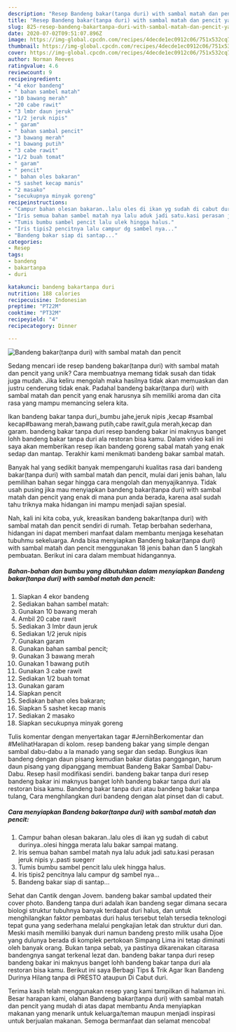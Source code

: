 ```yaml
---
description: "Resep Bandeng bakar(tanpa duri) with sambal matah dan pencit yang Lezat"
title: "Resep Bandeng bakar(tanpa duri) with sambal matah dan pencit yang Lezat"
slug: 825-resep-bandeng-bakartanpa-duri-with-sambal-matah-dan-pencit-yang-lezat
date: 2020-07-02T09:51:07.896Z
image: https://img-global.cpcdn.com/recipes/4decde1ec0912c06/751x532cq70/bandeng-bakartanpa-duri-with-sambal-matah-dan-pencit-foto-resep-utama.jpg
thumbnail: https://img-global.cpcdn.com/recipes/4decde1ec0912c06/751x532cq70/bandeng-bakartanpa-duri-with-sambal-matah-dan-pencit-foto-resep-utama.jpg
cover: https://img-global.cpcdn.com/recipes/4decde1ec0912c06/751x532cq70/bandeng-bakartanpa-duri-with-sambal-matah-dan-pencit-foto-resep-utama.jpg
author: Norman Reeves
ratingvalue: 4.6
reviewcount: 9
recipeingredient:
- "4 ekor bandeng"
- " bahan sambel matah"
- "10 bawang merah"
- "20 cabe rawit"
- "3 lmbr daun jeruk"
- "1/2 jeruk nipis"
- " garam"
- " bahan sambal pencit"
- "3 bawang merah"
- "1 bawang putih"
- "3 cabe rawit"
- "1/2 buah tomat"
- " garam"
- " pencit"
- " bahan oles bakaran"
- "5 sashet kecap manis"
- "2 masako"
- "secukupnya minyak goreng"
recipeinstructions:
- "Campur bahan olesan bakaran..lalu oles di ikan yg sudah di cabut durinya..olesi hingga merata lalu bakar sampai matang."
- "Iris semua bahan sambel matah nya lalu aduk jadi satu.kasi perasan jeruk nipis y..pasti suegerr"
- "Tumis bumbu sambel pencit lalu ulek hingga halus."
- "Iris tipis2 pencitnya lalu campur dg sambel nya..."
- "Bandeng bakar siap di santap..."
categories:
- Resep
tags:
- bandeng
- bakartanpa
- duri

katakunci: bandeng bakartanpa duri 
nutrition: 188 calories
recipecuisine: Indonesian
preptime: "PT22M"
cooktime: "PT32M"
recipeyield: "4"
recipecategory: Dinner

---
```



![Bandeng bakar(tanpa duri) with sambal matah dan pencit](https://img-global.cpcdn.com/recipes/4decde1ec0912c06/751x532cq70/bandeng-bakartanpa-duri-with-sambal-matah-dan-pencit-foto-resep-utama.jpg)

Sedang mencari ide resep bandeng bakar(tanpa duri) with sambal matah dan pencit yang unik? Cara membuatnya memang tidak susah dan tidak juga mudah. Jika keliru mengolah maka hasilnya tidak akan memuaskan dan justru cenderung tidak enak. Padahal bandeng bakar(tanpa duri) with sambal matah dan pencit yang enak harusnya sih memiliki aroma dan cita rasa yang mampu memancing selera kita.

Ikan bandeng bakar tanpa duri,,bumbu jahe,jeruk nipis ,kecap #sambal kecap#bawang merah,bawang putih,cabe rawit,gula merah,kecap dan garam. bandeng bakar tanpa duri resep bandeng bakar ini maknyus banget lohh bandeng bakar tanpa duri ala restoran bisa kamu. Dalam video kali ini saya akan memberikan resep ikan bandeng goreng sabal matah yang enak sedap dan mantap. Terakhir kami menikmati bandeng bakar sambal matah.

Banyak hal yang sedikit banyak mempengaruhi kualitas rasa dari bandeng bakar(tanpa duri) with sambal matah dan pencit, mulai dari jenis bahan, lalu pemilihan bahan segar hingga cara mengolah dan menyajikannya. Tidak usah pusing jika mau menyiapkan bandeng bakar(tanpa duri) with sambal matah dan pencit yang enak di mana pun anda berada, karena asal sudah tahu triknya maka hidangan ini mampu menjadi sajian spesial.


Nah, kali ini kita coba, yuk, kreasikan bandeng bakar(tanpa duri) with sambal matah dan pencit sendiri di rumah. Tetap berbahan sederhana, hidangan ini dapat memberi manfaat dalam membantu menjaga kesehatan tubuhmu sekeluarga. Anda bisa menyiapkan Bandeng bakar(tanpa duri) with sambal matah dan pencit menggunakan 18 jenis bahan dan 5 langkah pembuatan. Berikut ini cara dalam membuat hidangannya.

<!--inarticleads1-->

##### Bahan-bahan dan bumbu yang dibutuhkan dalam menyiapkan Bandeng bakar(tanpa duri) with sambal matah dan pencit:

1. Siapkan 4 ekor bandeng
1. Sediakan  bahan sambel matah:
1. Gunakan 10 bawang merah
1. Ambil 20 cabe rawit
1. Sediakan 3 lmbr daun jeruk
1. Sediakan 1/2 jeruk nipis
1. Gunakan  garam
1. Gunakan  bahan sambal pencit;
1. Gunakan 3 bawang merah
1. Gunakan 1 bawang putih
1. Gunakan 3 cabe rawit
1. Sediakan 1/2 buah tomat
1. Gunakan  garam
1. Siapkan  pencit
1. Sediakan  bahan oles bakaran;
1. Siapkan 5 sashet kecap manis
1. Sediakan 2 masako
1. Siapkan secukupnya minyak goreng


Tulis komentar dengan menyertakan tagar #JernihBerkomentar dan #MelihatHarapan di kolom. resep bandeng bakar yang simple dengan sambal dabu-dabu a la manado yang segar dan sedap. Bungkus ikan bandeng dengan daun pisang kemudian bakar diatas panggangan, harum daun pisang yang dipanggang membuat Bandeng Bakar Sambal Dabu-Dabu. Resep hasil modifikasi sendiri. bandeng bakar tanpa duri resep bandeng bakar ini maknyus banget lohh bandeng bakar tanpa duri ala restoran bisa kamu. Bandeng bakar tanpa duri atau bandeng bakar tanpa tulang, Cara menghilangkan duri bandeng dengan alat pinset dan di cabut. 

<!--inarticleads2-->

##### Cara menyiapkan Bandeng bakar(tanpa duri) with sambal matah dan pencit:

1. Campur bahan olesan bakaran..lalu oles di ikan yg sudah di cabut durinya..olesi hingga merata lalu bakar sampai matang.
1. Iris semua bahan sambel matah nya lalu aduk jadi satu.kasi perasan jeruk nipis y..pasti suegerr
1. Tumis bumbu sambel pencit lalu ulek hingga halus.
1. Iris tipis2 pencitnya lalu campur dg sambel nya...
1. Bandeng bakar siap di santap...


Sehat dan Cantik dengan Jovem. bandeng bakar sambal updated their cover photo. Bandeng tanpa duri adalah ikan bandeng segar dimana secara biologi struktur tubuhnya banyak terdapat duri halus, dan untuk menghilangkan faktor pembatas duri halus tersebut telah tersedia teknologi tepat guna yang sederhana melalui pengkajian letak dan struktur duri dan. Meski masih memiliki banyak duri namun bandeng presto milik usaha Djoe yang dulunya berada di komplek pertokoan Simpang Lima ini tetap diminati oleh banyak orang. Bukan tanpa sebab, ya pastinya dikarenakan citarasa bandengnya sangat terkenal lezat dan. bandeng bakar tanpa duri resep bandeng bakar ini maknyus banget lohh bandeng bakar tanpa duri ala restoran bisa kamu. Berikut ini saya Berbagi Tips &amp; Trik Agar Ikan Bandeng Durinya Hilang tanpa di PRESTO ataupun Di Cabut duri. 

Terima kasih telah menggunakan resep yang kami tampilkan di halaman ini. Besar harapan kami, olahan Bandeng bakar(tanpa duri) with sambal matah dan pencit yang mudah di atas dapat membantu Anda menyiapkan makanan yang menarik untuk keluarga/teman maupun menjadi inspirasi untuk berjualan makanan. Semoga bermanfaat dan selamat mencoba!
